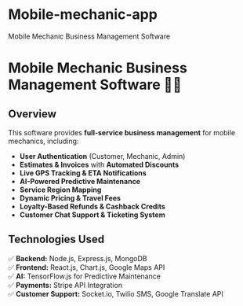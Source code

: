 # Mobile-mechanic-app
 Mobile Mechanic Business Management Software

# Mobile Mechanic Business Management Software 🚗💼

## Overview
This software provides **full-service business management** for mobile mechanics, including:
- **User Authentication** (Customer, Mechanic, Admin)
- **Estimates & Invoices** with **Automated Discounts**
- **Live GPS Tracking & ETA Notifications**
- **AI-Powered Predictive Maintenance**
- **Service Region Mapping**
- **Dynamic Pricing & Travel Fees**
- **Loyalty-Based Refunds & Cashback Credits**
- **Customer Chat Support & Ticketing System**

## Technologies Used
✅ **Backend:** Node.js, Express.js, MongoDB  
✅ **Frontend:** React.js, Chart.js, Google Maps API  
✅ **AI:** TensorFlow.js for Predictive Maintenance  
✅ **Payments:** Stripe API Integration  
✅ **Customer Support:** Socket.io, Twilio SMS, Google Translate API  


